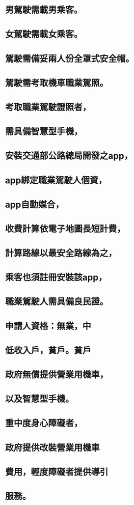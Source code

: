 # 男駕駛需載男乘客。
# 女駕駛需載女乘客。
# 駕駛需備妥兩人份全罩式安全帽。
# 駕駛需考取機車職業駕照。
# 考取職業駕駛證照者，
# 需具備智慧型手機，
# 安裝交通部公路總局開發之app，
# app綁定職業駕駛人個資，
# app自動媒合，
# 收費計算依電子地圖長短計費，
# 計算路線以最安全路線為之，
# 乘客也須註冊安裝該app，
# 職業駕駛人需具備良民證。
# 申請人資格：無業，中
# 低收入戶，貧戶。貧戶
# 政府無償提供營業用機車，
# 以及智慧型手機。
# 重中度身心障礙者，
# 政府提供改裝營業用機車
# 費用，輕度障礙者提供導引
# 服務。
